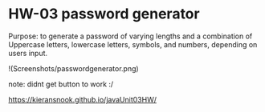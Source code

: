 # HW-03 password generator


Purpose: to generate a password of varying lengths and a combination of Uppercase letters, lowercase letters, symbols, and numbers, depending on users input.


!(Screenshots/passwordgenerator.png)


note: didnt get button to work :/

https://kieransnook.github.io/javaUnit03HW/
